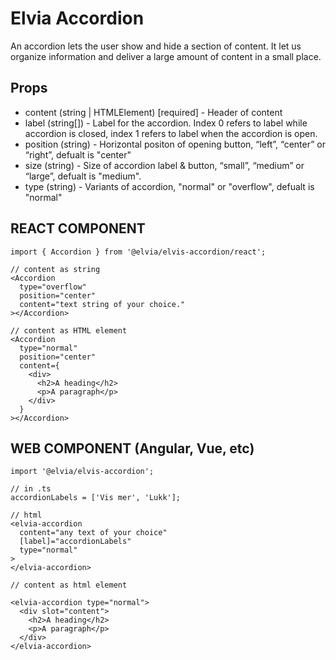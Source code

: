 # Elvia Accordion

An accordion lets the user show and hide a section of content. It let us organize information and deliver a
large amount of content in a small place.

## Props

- content (string | HTMLElement) [required] - Header of content
- label (string[]) - Label for the accordion. Index 0 refers to label while accordion is closed, index 1
  refers to label when the accordion is open.
- position (string) - Horizontal positon of opening button, “left”, “center” or “right”, defualt is "center"
- size (string) - Size of accordion label & button, “small”, “medium” or “large”, defualt is "medium".
- type (string) - Variants of accordion, "normal" or "overflow", defualt is "normal"

## REACT COMPONENT

```
import { Accordion } from '@elvia/elvis-accordion/react';
```

```
// content as string
<Accordion
  type="overflow"
  position="center"
  content="text string of your choice."
></Accordion>

// content as HTML element
<Accordion
  type="normal"
  position="center"
  content={
    <div>
      <h2>A heading</h2>
      <p>A paragraph</p>
    </div>
  }
></Accordion>

```

## WEB COMPONENT (Angular, Vue, etc)

```
import '@elvia/elvis-accordion';
```

```
// in .ts
accordionLabels = ['Vis mer', 'Lukk'];

// html
<elvia-accordion
  content="any text of your choice"
  [label]="accordionLabels"
  type="normal"
>
</elvia-accordion>

// content as html element

<elvia-accordion type="normal">
  <div slot="content">
    <h2>A heading</h2>
    <p>A paragraph</p>
  </div>
</elvia-accordion>
```
